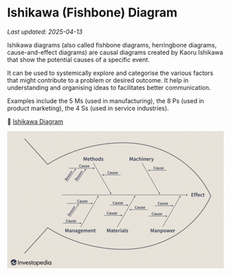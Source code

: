 # Ishikawa (Fishbone) Diagram

_Last updated: 2025-04-13_

Ishikawa diagrams (also called fishbone diagrams, herringbone diagrams, cause-and-effect diagrams) are causal diagrams created by Kaoru Ishikawa that show the potential causes of a specific event.

It can be used to systemically explore and categorise the various factors that might contribute to a problem or desired outcome. It help in understanding and organising ideas to facilitates better communication.

Examples include the 5 Ms (used in manufacturing), the 8 Ps (used in product marketing), the 4 Ss (used in service industries).

📄 [Ishikawa Diagram](https://www.investopedia.com/terms/i/ishikawa-diagram.asp)  

![Ishikawa Diagram](../../images/ishikawa.png)